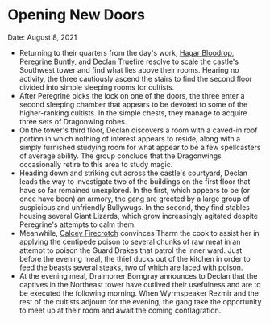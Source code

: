 # Opening New Doors

Date: August 8, 2021

- Returning to their quarters from the day's work, [Hagar Bloodrop](../Characters/Hagar%20Bloodrop/%21index.md), [Peregrine Buntly](../Characters/Peregrine%20Buntly/%21index.md), and [Declan Truefire](../Characters/Declan%20Truefire/%21index.md) resolve to scale the castle's Southwest tower and find what lies above their rooms. Hearing no activity, the three cautiously ascend the stairs to find the second floor divided into simple sleeping rooms for cultists.
- After Peregrine picks the lock on one of the doors, the three enter a second sleeping chamber that appears to be devoted to some of the higher-ranking cultists. In the simple chests, they manage to acquire three sets of Dragonwing robes.
- On the tower's third floor, Declan discovers a room with a caved-in roof portion in which nothing of interest appears to reside, along with a simply furnished studying room for what appear to be a few spellcasters of average ability. The group conclude that the Dragonwings occasionally retire to this area to study magic.
- Heading down and striking out across the castle's courtyard, Declan leads the way to investigate two of the buildings on the first floor that have so far remained unexplored. In the first, which appears to be (or once have been) an armory, the gang are greeted by a large group of suspicious and unfriendly Bullywugs. In the second, they find stables housing several Giant Lizards, which grow increasingly agitated despite Peregrine's attempts to calm them.
- Meanwhile, [Calcey Firecrotch](../Characters/Calcey%20Firecrotch/%21index.md) convinces Tharm the cook to assist her in applying the centipede poison to several chunks of raw meat in an attempt to poison the Guard Drakes that patrol the inner ward. Just before the evening meal, the thief ducks out of the kitchen in order to feed the beasts several steaks, two of which are laced with poison.
- At the evening meal, Dralmorrer Borngray announces to Declan that the captives in the Northeast tower have outlived their usefulness and are to be executed the following morning. When Wyrmspeaker Rezmir and the rest of the cultists adjourn for the evening, the gang take the opportunity to meet up at their room and await the coming conflagration.